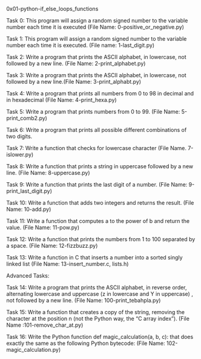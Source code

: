 0x01-python-if_else_loops_functions

Task 0: This program will assign a random signed number to the variable number each time it is executed (File Name: 0-positive_or_negative.py)

Task 1: This program will assign a random signed number to the variable number each time it is executed. (File name: 1-last_digit.py)

Task 2:  Write a program that prints the ASCII alphabet, in lowercase, not followed by a new line. (File Name: 2-print_alphabet.py)

Task 3: Write a program that prints the ASCII alphabet, in lowercase, not followed by a new line.(File Name: 3-print_alphabt.py)

Task 4: Write a program that prints all numbers from 0 to 98 in decimal and in hexadecimal (File Name: 4-print_hexa.py)

Task 5: Write a program that prints numbers from 0 to 99. (File Name: 5-print_comb2.py)

Task 6: Write a program that prints all possible different combinations of two digits.

Task 7: Write a function that checks for lowercase character   (File Name. 7-islower.py)

Task 8: Write a function that prints a string in uppercase followed by a new line. (File Name: 8-uppercase.py)

Task 9: Write a function that prints the last digit of a number. (File Name: 9-print_last_digit.py)

Task 10: Write a function that adds two integers and returns the result. (File Name: 10-add.py)

Task 11: Write a function that computes a to the power of b and return the value. (File Name: 11-pow.py)

Task 12: Write a function that prints the numbers from 1 to 100 separated by a space. (File Name: 12-fizzbuzz.py)

Task 13: Write a function in C that inserts a number into a sorted singly linked list (File Name: 13-insert_number.c, lists.h)

Advanced Tasks:

Task 14: Write a program that prints the ASCII alphabet, in reverse order, alternating lowercase and uppercase (z in lowercase and Y in uppercase) , not followed by a new line. (File Name: 100-print_tebahpla.py)

Task 15: Write a function that creates a copy of the string, removing the character at the position n (not the Python way, the “C array index”). (File Name :101-remove_char_at.py)

Task 16: Write the Python function def magic_calculation(a, b, c): that does exactly the same as the following Python bytecode: (File Name: 102-magic_calculation.py)

